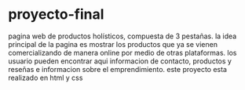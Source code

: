 # proyecto-final
pagina web de productos holísticos, compuesta de 3 pestañas.
la idea principal de la pagina es mostrar los productos que ya se vienen comercializando de manera online por medio de  otras plataformas.
los usuario  pueden encontrar  aqui informacion de contacto, productos y reseñas e informacion sobre el emprendimiento.
este proyecto esta realizado en html y css

